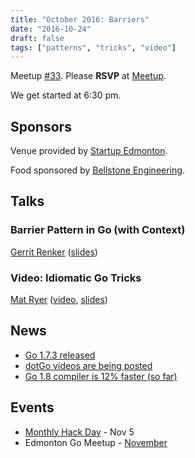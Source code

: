 ```yaml
---
title: "October 2016: Barriers"
date: "2016-10-24"
draft: false
tags: ["patterns", "tricks", "video"]
---
```

Meetup [#33](https://github.com/edmontongo/presentations/issues/50). Please **RSVP** at [Meetup](https://www.meetup.com/startupedmonton/events/234270867/).

We get started at 6:30 pm.

## Sponsors

Venue provided by [Startup Edmonton](https://www.startupedmonton.com/).

Food sponsored by [Bellstone Engineering](https://bellstone.ca/).

## Talks

### Barrier Pattern in Go (with Context)

[Gerrit Renker](https://github.com/grrtrr) ([slides](https://talks.godoc.org/github.com/edmontongo/presentations/2016-10/barrier_pattern_with_context/barrier_pattern.slide))

### Video: Idiomatic Go Tricks

[Mat Ryer](https://github.com/matryer) ([video](https://www.youtube.com/watch?v=yeetIgNeIkc), [slides](https://talks.godoc.org/github.com/matryer/present/idiomatic-go-tricks/main.slide#1))

## News

- [Go 1.7.3 released](https://groups.google.com/forum/#!topic/golang-nuts/f5egnoSnBjY)
- [dotGo videos are being posted](http://www.thedotpost.com/conference/dotgo-2016)
- [Go 1.8 compiler is 12% faster (so far)](https://twitter.com/davecheney/status/789715561043288064)

## Events

- [Monthly Hack Day](https://www.meetup.com/startupedmonton/events/234554242/) - Nov 5
- Edmonton Go Meetup - [November](/meetup/2016-11/)
